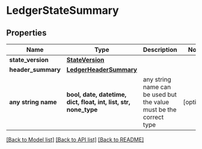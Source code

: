 # LedgerStateSummary


## Properties
Name | Type | Description | Notes
------------ | ------------- | ------------- | -------------
**state_version** | [**StateVersion**](StateVersion.md) |  | 
**header_summary** | [**LedgerHeaderSummary**](LedgerHeaderSummary.md) |  | 
**any string name** | **bool, date, datetime, dict, float, int, list, str, none_type** | any string name can be used but the value must be the correct type | [optional]

[[Back to Model list]](../README.md#documentation-for-models) [[Back to API list]](../README.md#documentation-for-api-endpoints) [[Back to README]](../README.md)


